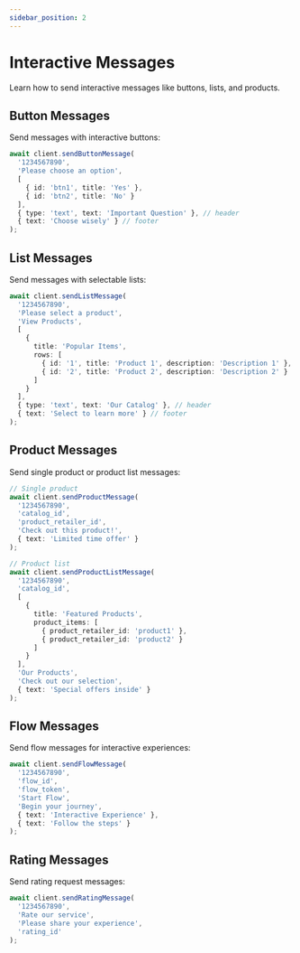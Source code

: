 ```yaml
---
sidebar_position: 2
---
```


# Interactive Messages

Learn how to send interactive messages like buttons, lists, and products.

## Button Messages

Send messages with interactive buttons:

```typescript
await client.sendButtonMessage(
  '1234567890',
  'Please choose an option',
  [
    { id: 'btn1', title: 'Yes' },
    { id: 'btn2', title: 'No' }
  ],
  { type: 'text', text: 'Important Question' }, // header
  { text: 'Choose wisely' } // footer
);
```

## List Messages

Send messages with selectable lists:

```typescript
await client.sendListMessage(
  '1234567890',
  'Please select a product',
  'View Products',
  [
    {
      title: 'Popular Items',
      rows: [
        { id: '1', title: 'Product 1', description: 'Description 1' },
        { id: '2', title: 'Product 2', description: 'Description 2' }
      ]
    }
  ],
  { type: 'text', text: 'Our Catalog' }, // header
  { text: 'Select to learn more' } // footer
);
```

## Product Messages

Send single product or product list messages:

```typescript
// Single product
await client.sendProductMessage(
  '1234567890',
  'catalog_id',
  'product_retailer_id',
  'Check out this product!',
  { text: 'Limited time offer' }
);

// Product list
await client.sendProductListMessage(
  '1234567890',
  'catalog_id',
  [
    {
      title: 'Featured Products',
      product_items: [
        { product_retailer_id: 'product1' },
        { product_retailer_id: 'product2' }
      ]
    }
  ],
  'Our Products',
  'Check out our selection',
  { text: 'Special offers inside' }
);
```

## Flow Messages

Send flow messages for interactive experiences:

```typescript
await client.sendFlowMessage(
  '1234567890',
  'flow_id',
  'flow_token',
  'Start Flow',
  'Begin your journey',
  { text: 'Interactive Experience' },
  { text: 'Follow the steps' }
);
```

## Rating Messages

Send rating request messages:

```typescript
await client.sendRatingMessage(
  '1234567890',
  'Rate our service',
  'Please share your experience',
  'rating_id'
);
```
